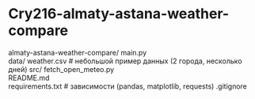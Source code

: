 # Cry216-almaty-astana-weather-compare
almaty-astana-weather-compare/
main.py                 
data/
 weather.csv          # небольшой пример данных (2 города, несколько дней)
src/
fetch_open_meteo.py  
README.md               
requirements.txt        # зависимости (pandas, matplotlib, requests)
.gitignore             
